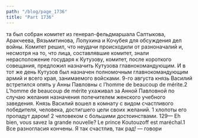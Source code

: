 ```yaml
---
path: "/blog/page_1736"
title: "Part 1736"
---
```


та был собран комитет из генерал-фельдмаршала Салтыкова, Аракчеева, Вязьмитинова, Лопухина и Кочубея для обсуждения дел войны. Комитет решил, что неудачи происходили от разноначалий и, несмотря на то, что лица, составлявшие комитет, знали нерасположение государя к Кутузову, комитет, после короткого совещания, предложил назначить Кутузова главнокомандующим. И в тот же день Кутузов был назначен полномочным главнокомандующим армий и всего края, занимаемого войсками.
9-го августа князь Василий встретился опять у Анны Павловны с l’homme de beaucoup de mérite.2 L’homme de beaucoup de mérite ухаживал за Анной Павловной по случаю желания назначения попечителем женского учебного заведения. Князь Василий вошел в комнату с видом счастливого победителя, человека, достигшего цели своих желаний.
1 хлопоты его пропадут даром!
2 человеком с большими достоинствами.
129— Eh bien, vous savez la grande nouvelle? Le prince Koutouzoff est maréchal.1 Все разногласия кончены. Я так счастлив, так рад! — говори
